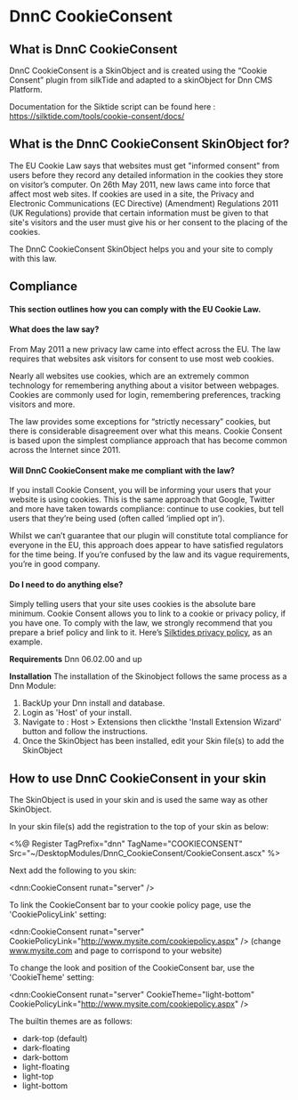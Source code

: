 # DnnC CookieConsent

## What is DnnC CookieConsent
DnnC CookieConsent is a SkinObject and is created using the “Cookie Consent” plugin from silkTide and adapted to a skinObject for Dnn CMS Platform. 

Documentation for the Siktide script can be found here : https://silktide.com/tools/cookie-consent/docs/

## What is the DnnC CookieConsent SkinObject for?

The EU Cookie Law says that websites must get "informed consent" from users before they record any detailed information in the cookies they store on visitor’s computer. On 26th May 2011, new laws came into force that affect most web sites. If cookies are used in a site, the Privacy and Electronic Communications (EC Directive) (Amendment) Regulations 2011 (UK Regulations) provide that certain information must be given to that site's visitors and the user must give his or her consent to the placing of the cookies.

The DnnC CookieConsent SkinObject helps you and your site to comply with this law.

## Compliance

#### This section outlines how you can comply with the EU Cookie Law.

#### What does the law say?
From May 2011 a new privacy law came into effect across the EU. The law requires that websites ask visitors for consent to use most web cookies.

Nearly all websites use cookies, which are an extremely common technology for remembering anything about a visitor between webpages. Cookies are commonly used for login, remembering preferences, tracking visitors and more.

The law provides some exceptions for “strictly necessary” cookies, but there is considerable disagreement over what this means. Cookie Consent is based upon the simplest compliance approach that has become common across the Internet since 2011.

#### Will DnnC CookieConsent make me compliant with the law?
If you install Cookie Consent, you will be informing your users that your website is using cookies. This is the same approach that Google, Twitter and more have taken towards compliance: continue to use cookies, but tell users that they’re being used (often called ‘implied opt in’).

Whilst we can’t guarantee that our plugin will constitute total compliance for everyone in the EU, this approach does appear to have satisfied regulators for the time being. If you’re confused by the law and its vague requirements, you’re in good company.

#### Do I need to do anything else?
Simply telling users that your site uses cookies is the absolute bare minimum. Cookie Consent allows you to link to a cookie or privacy policy, if you have one. To comply with the law, we strongly recommend that you prepare a brief policy and link to it. Here’s [Silktides privacy policy](https://silktide.com/tools/cookie-consent/docs/compliance), as an example.


**Requirements** Dnn 06.02.00 and up

**Installation** The installation of the Skinobject follows the same process as a Dnn Module:
1. BackUp your Dnn install and database.
2. Login as 'Host' of your install.
3. Navigate to : Host > Extensions then clickthe 'Install Extension Wizard' button and follow the instructions.
4. Once the SkinObject has been installed, edit your Skin file(s) to add the SkinObject

## How to use DnnC CookieConsent in your skin
The SkinObject is used in your skin and is used the same way as other SkinObject.

In your skin file(s) add the registration to the top of your skin as below:

<%@ Register TagPrefix="dnn" TagName="COOKIECONSENT" Src="~/DesktopModules/DnnC_CookieConsent/CookieConsent.ascx" %>

Next add the following to you skin:

<dnn:CookieConsent runat="server" />

To link the CookieConsent bar to your cookie policy page, use the 'CookiePolicyLink' setting:

<dnn:CookieConsent runat="server" CookiePolicyLink="http://www.mysite.com/cookiepolicy.aspx" />
(change www.mysite.com and page to corrispond to your website)

To change the look and position of the CookieConsent bar, use the 'CookieTheme' setting:

<dnn:CookieConsent runat="server" CookieTheme="light-bottom" CookiePolicyLink="http://www.mysite.com/cookiepolicy.aspx" />

The builtin themes are as follows:
- dark-top (default)
- dark-floating
- dark-bottom
- light-floating
- light-top
- light-bottom
